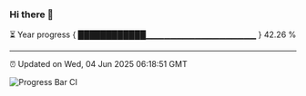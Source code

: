 ### Hi there 👋

⏳ Year progress { ████████████▁▁▁▁▁▁▁▁▁▁▁▁▁▁▁▁▁▁ } 42.26 %

---

⏰ Updated on Wed, 04 Jun 2025 06:18:51 GMT

![Progress Bar CI](https://github.com/code-lakshay/GitHub-Actions-Demo/workflows/Progress%20Bar%20CI/badge.svg)
